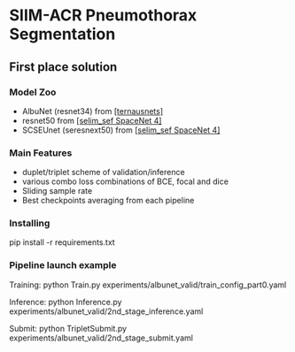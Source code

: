 # SIIM-ACR Pneumothorax Segmentation

## First place solution 

### Model Zoo
- AlbuNet (resnet34) from [\[ternausnets\]](https://github.com/ternaus/TernausNet)
- resnet50 from [\[selim_sef SpaceNet 4\]](https://github.com/SpaceNetChallenge/SpaceNet_Off_Nadir_Solutions/tree/master/selim_sef/zoo)
- SCSEUnet (seresnext50) from \[[selim_sef SpaceNet 4\]](https://github.com/SpaceNetChallenge/SpaceNet_Off_Nadir_Solutions/tree/master/selim_sef/zoo)

### Main Features
- duplet/triplet scheme of validation/inference
- various combo loss combinations of BCE, focal and dice
- Sliding sample rate
- Best checkpoints averaging from each pipeline

### Installing
pip install -r requirements.txt

### Pipeline launch example
Training: python Train.py experiments/albunet_valid/train_config_part0.yaml

Inference: python Inference.py experiments/albunet_valid/2nd_stage_inference.yaml

Submit: python TripletSubmit.py experiments/albunet_valid/2nd_stage_submit.yaml

